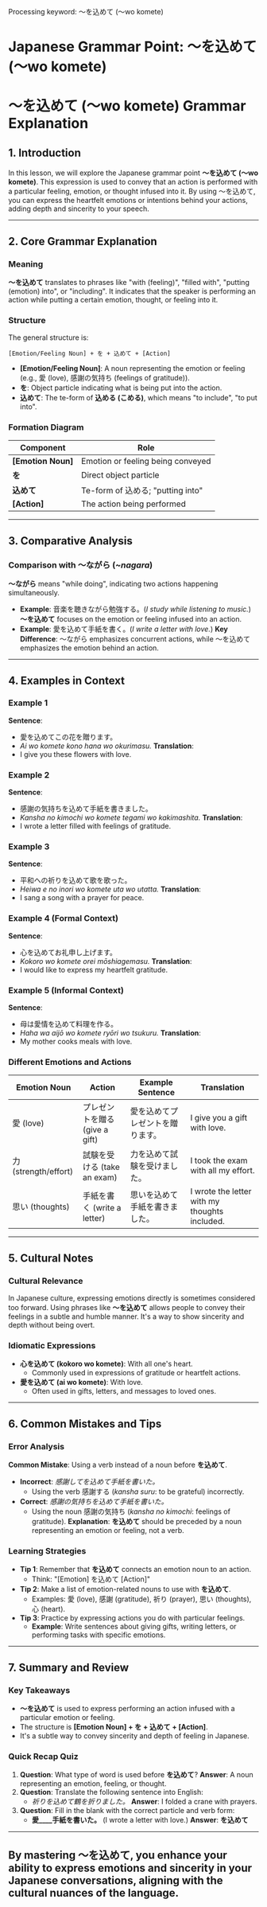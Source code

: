 Processing keyword: ～を込めて (〜wo komete)
# Japanese Grammar Point: ～を込めて (〜wo komete)
# ～を込めて (〜wo komete) Grammar Explanation
## 1. Introduction
In this lesson, we will explore the Japanese grammar point **～を込めて (〜wo komete)**. This expression is used to convey that an action is performed with a particular feeling, emotion, or thought infused into it. By using ～を込めて, you can express the heartfelt emotions or intentions behind your actions, adding depth and sincerity to your speech.

---
## 2. Core Grammar Explanation
### Meaning
**～を込めて** translates to phrases like "with (feeling)", "filled with", "putting (emotion) into", or "including". It indicates that the speaker is performing an action while putting a certain emotion, thought, or feeling into it.
### Structure
The general structure is:
```
[Emotion/Feeling Noun] + を + 込めて + [Action]
```
- **[Emotion/Feeling Noun]**: A noun representing the emotion or feeling (e.g., 愛 (love), 感謝の気持ち (feelings of gratitude)).
- **を**: Object particle indicating what is being put into the action.
- **込めて**: The te-form of **込める (こめる)**, which means "to include", "to put into".
### Formation Diagram
| Component              | Role                                        |
|------------------------|---------------------------------------------|
| **[Emotion Noun]**     | Emotion or feeling being conveyed           |
| **を**                 | Direct object particle                      |
| **込めて**             | Te-form of 込める; "putting into"            |
| **[Action]**           | The action being performed                  |
---
## 3. Comparative Analysis
### Comparison with ～ながら (*~nagara*)
**～ながら** means "while doing", indicating two actions happening simultaneously.
- **Example**: 音楽を聴きながら勉強する。(*I study while listening to music.*)
**～を込めて** focuses on the emotion or feeling infused into an action.
- **Example**: 愛を込めて手紙を書く。(*I write a letter with love.*)
**Key Difference**: ～ながら emphasizes concurrent actions, while ～を込めて emphasizes the emotion behind an action.
---
## 4. Examples in Context
### Example 1
**Sentence**:
- 愛を込めてこの花を贈ります。
- *Ai wo komete kono hana wo okurimasu.*
**Translation**:
- I give you these flowers with love.
### Example 2
**Sentence**:
- 感謝の気持ちを込めて手紙を書きました。
- *Kansha no kimochi wo komete tegami wo kakimashita.*
**Translation**:
- I wrote a letter filled with feelings of gratitude.
### Example 3
**Sentence**:
- 平和への祈りを込めて歌を歌った。
- *Heiwa e no inori wo komete uta wo utatta.*
**Translation**:
- I sang a song with a prayer for peace.
### Example 4 (Formal Context)
**Sentence**:
- 心を込めてお礼申し上げます。
- *Kokoro wo komete orei mōshiagemasu.*
**Translation**:
- I would like to express my heartfelt gratitude.
### Example 5 (Informal Context)
**Sentence**:
- 母は愛情を込めて料理を作る。
- *Haha wa aijō wo komete ryōri wo tsukuru.*
**Translation**:
- My mother cooks meals with love.
### Different Emotions and Actions
| Emotion Noun         | Action                        | Example Sentence                                             | Translation                                     |
|----------------------|-------------------------------|--------------------------------------------------------------|-------------------------------------------------|
| 愛 (love)            | プレゼントを贈る (give a gift) | 愛を込めてプレゼントを贈ります。                              | I give you a gift with love.                    |
| 力 (strength/effort) | 試験を受ける (take an exam)    | 力を込めて試験を受けました。                                  | I took the exam with all my effort.             |
| 思い (thoughts)      | 手紙を書く (write a letter)   | 思いを込めて手紙を書きました。                                | I wrote the letter with my thoughts included.   |
---
## 5. Cultural Notes
### Cultural Relevance
In Japanese culture, expressing emotions directly is sometimes considered too forward. Using phrases like **～を込めて** allows people to convey their feelings in a subtle and humble manner. It's a way to show sincerity and depth without being overt.
### Idiomatic Expressions
- **心を込めて (kokoro wo komete)**: With all one's heart.
  - Commonly used in expressions of gratitude or heartfelt actions.
- **愛を込めて (ai wo komete)**: With love.
  - Often used in gifts, letters, and messages to loved ones.
---
## 6. Common Mistakes and Tips
### Error Analysis
**Common Mistake**: Using a verb instead of a noun before **を込めて**.
- **Incorrect**: *感謝してを込めて手紙を書いた。*
  - Using the verb 感謝する (*kansha suru*: to be grateful) incorrectly.
- **Correct**: *感謝の気持ちを込めて手紙を書いた。*
  - Using the noun 感謝の気持ち (*kansha no kimochi*: feelings of gratitude).
**Explanation**: **を込めて** should be preceded by a noun representing an emotion or feeling, not a verb.
### Learning Strategies
- **Tip 1**: Remember that **を込めて** connects an emotion noun to an action.
  - Think: "[Emotion] を込めて [Action]"
- **Tip 2**: Make a list of emotion-related nouns to use with **を込めて**.
  - Examples: 愛 (love), 感謝 (gratitude), 祈り (prayer), 思い (thoughts), 心 (heart).
- **Tip 3**: Practice by expressing actions you do with particular feelings.
  - **Example**: Write sentences about giving gifts, writing letters, or performing tasks with specific emotions.
---
## 7. Summary and Review
### Key Takeaways
- **～を込めて** is used to express performing an action infused with a particular emotion or feeling.
- The structure is **[Emotion Noun] + を + 込めて + [Action]**.
- It's a subtle way to convey sincerity and depth of feeling in Japanese.
### Quick Recap Quiz
1. **Question**: What type of word is used before **を込めて**?
   **Answer**: A noun representing an emotion, feeling, or thought.
2. **Question**: Translate the following sentence into English:
   - *祈りを込めて鶴を折りました。*
   **Answer**: I folded a crane with prayers.
3. **Question**: Fill in the blank with the correct particle and verb form:
   - **愛____手紙を書いた。**
     (I wrote a letter with love.)
   **Answer**: **を込めて**
---
By mastering **～を込めて**, you enhance your ability to express emotions and sincerity in your Japanese conversations, aligning with the cultural nuances of the language.
---
